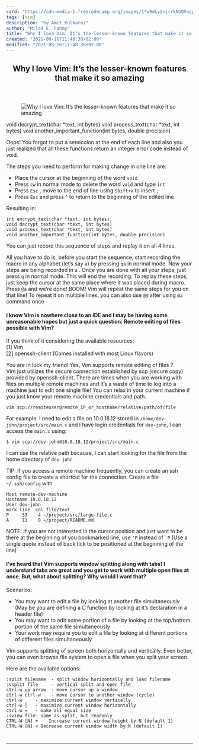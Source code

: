 ```yaml
---
card: "https://cdn-media-1.freecodecamp.org/images/1*w9dLy2njrrkNUQVugpF-6g.jpeg"
tags: [Vim]
description: "by Amit Kulkarni"
author: "Milad E. Fahmy"
title: "Why I love Vim: It’s the lesser-known features that make it so amazing"
created: "2021-08-16T11:48:38+02:00"
modified: "2021-08-16T11:48:38+02:00"
---
```

<div class="site-wrapper">
<main id="site-main" class="site-main outer">
<div class="inner">
<article class="post-full post tag-vim tag-linux tag-programming tag-productivity tag-technology ">
<header class="post-full-header">
<h1 class="post-full-title">Why I love Vim: It’s the lesser-known features that make it so amazing</h1>
</header>
<figure class="post-full-image">
<picture>
<source media="(max-width: 700px)" sizes="1px" srcset="data:image/gif;base64,R0lGODlhAQABAIAAAAAAAP///yH5BAEAAAAALAAAAAABAAEAAAIBRAA7 1w">
<source media="(min-width: 701px)" sizes="(max-width: 800px) 400px,
(max-width: 1170px) 700px,
1400px" srcset="https://cdn-media-1.freecodecamp.org/images/1*w9dLy2njrrkNUQVugpF-6g.jpeg 300w,
https://cdn-media-1.freecodecamp.org/images/1*w9dLy2njrrkNUQVugpF-6g.jpeg 600w,
https://cdn-media-1.freecodecamp.org/images/1*w9dLy2njrrkNUQVugpF-6g.jpeg 1000w,
https://cdn-media-1.freecodecamp.org/images/1*w9dLy2njrrkNUQVugpF-6g.jpeg 2000w">
<img onerror="this.style.display='none'" src="https://cdn-media-1.freecodecamp.org/images/1*w9dLy2njrrkNUQVugpF-6g.jpeg" alt="Why I love Vim: It’s the lesser-known features that make it so amazing">
</picture>
</figure>
<section class="post-full-content">
<div class="post-content medium-migrated-article">
void decrypt_text(char *text, int bytes)
void process_text(char *text, int bytes)
void another_important_function(int bytes, double precision)</code></pre><p>Oops! You forgot to put a semicolon at the end of each line and also you just realized that all these functions return an integer error code instead of void.</p><p>The steps you need to perform for making change in one line are:</p><ul><li>Place the cursor at the beginning of the word <code>void</code></li><li>Press <code>cw</code> in normal mode to delete the word <code>void</code> and type <code>int</code></li><li>Press <code>Esc</code> , move to the end of line using <code>Shift+a</code> to insert <code>;</code></li><li>Press <code>Esc</code> and press <code>^</code> to return to the beginning of the edited line</li></ul><p>Resulting in:</p><pre><code class="language-c">int encrypt_text(char *text, int bytes);
void decrypt_text(char *text, int bytes)
void process_text(char *text, int bytes)
void another_important_function(int bytes, double precision)</code></pre><p>You can just record this sequence of steps and replay it on all 4 lines.</p><p>All you have to do is, before you start the sequence, start recording the macro in any alphabet (let’s say <code>a</code>) by pressing <code>qa</code> in normal mode. Now your steps are being recorded in <code>a</code> . Once you are done with all your steps, just press <code>q</code> in normal mode. This will end the recording. To replay these steps, just keep the cursor at the same place where it was placed during macro. Press <code>@a</code> and we’re done! BOOM! Vim will repeat the same steps for you on that line! To repeat it on multiple lines, you can also use <code>@@</code> after using <code>@a</code> command once</p><h4 id="i-know-vim-is-nowhere-close-to-an-ide-and-i-may-be-having-some-unreasonable-hopes-but-just-a-quick-question-remote-editing-of-files-possible-with-vim">I know Vim is nowhere close to an IDE and I may be having some unreasonable hopes but just a quick question: Remote editing of files possible with Vim?</h4><p>If you think of it considering the available resources:<br>[1] Vim<br>[2] openssh-client (Comes installed with most Linux flavors)</p><p>You are in luck my friend! Yes, Vim supports remote editing of files ?<br>Vim just utilizes the secure connection established by scp (secure copy) provided by openssh-client. There are times when you are working with files on multiple remote machines and it’s a waste of time to log into a machine just to edit one single file! You can relax in your current machine if you just know your remote machine credentials and path.</p><pre><code class="language-bash">vim scp://remoteuser@remote_IP_or_hostname/relative/path/of/file</code></pre><p>For example: I need to edit a file on 10.0.18.12 stored in <code>/home/dev-john/project/src/main.c</code> and I have login credentials for <code>dev-john</code>, I can access the <code>main.c</code> using:</p><pre><code>$ vim scp://dev-john@10.0.18.12/project/src/main.c</code></pre><p>I can use the relative path because, I can start looking for the file from the home directory of <code>dev-john</code></p><p>TIP: If you access a remote machine frequently, you can create an ssh config file to create a shortcut for the connection. Create a file <code>~/.ssh/config</code> with</p><pre><code class="language-bash">Host remote-dev-machine
Hostname 10.0.18.12
User dev-john
mark line  col file/text
P     53    4 ~/project/src/large-file.c
A     11    0 ~/project/README.md</code></pre><p>NOTE: If you are not interested in the cursor position and just want to be there at the beginning of you bookmarked line, use <code>'P</code> instead of <code>`P</code> (Use a single quote instead of back tick to be positioned at the beginning of the line)</p><h4 id="i-ve-heard-that-vim-supports-window-splitting-along-with-tabs-i-understand-tabs-are-great-and-you-get-to-work-with-multiple-open-files-at-once-but-what-about-splitting-why-would-i-want-that">I’ve heard that Vim supports window splitting along with tabs! I understand tabs are great and you get to work with multiple open files at once. But, what about splitting? Why would I want that?</h4><p>Scenarios:</p><ul><li>You may want to edit a file by looking at another file simultaneously (May be you are defining a C function by looking at it’s declaration in a header file)</li><li>You may want to edit some portion of a file by looking at the top/bottom portion of the same file simultaneously</li><li>Your work may require you to edit a file by looking at different portions of different files simultaneously</li></ul><p>Vim supports splitting of screen both horizontally and vertically. Even better, you can even browse file system to open a file when you split your screen.</p><p>Here are the available options:</p><pre><code>:split filename  - split window horizontally and load filename
:vsplit file     - vertical split and open file
ctrl-w up arrow  - move cursor up a window
ctrl-w ctrl-w    - move cursor to another window (cycle)
ctrl-w _   - maximize current window vertically
ctrl-w |   - maximize current window horizontally
ctrl-w =   - make all equal size
:sview file- same as split, but readonly
CTRL-W [N] +	Increase current window height by N (default 1)
CTRL-W [N] &lt;	Decrease current window width by N (default 1)
</div>
<hr>
</section>
</article>
</div>
</main>
</div>
<!-- Google Tag Manager (noscript) -->
<!-- End Google Tag Manager (noscript) -->
